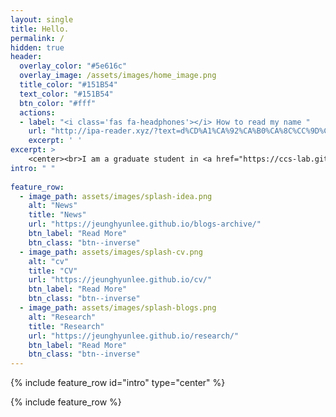 ```yaml
--- 
layout: single
title: Hello. 
permalink: /
hidden: true
header:
  overlay_color: "#5e616c"
  overlay_image: /assets/images/home_image.png
  title_color: "#151B54"
  text_color: "#151B54"
  btn_color: "#fff"
  actions:
  - label: "<i class='fas fa-headphones'></i> How to read my name "
    url: "http://ipa-reader.xyz/?text=d%CD%A1%CA%92%CA%B0%CA%8C%CC%9D%C5%8B%20hj%CA%8C%CC%9D%CC%86n&voice=Ivy"
    excerpt: ' '
excerpt: >
    <center><br>I am a graduate student in <a href="https://ccs-lab.github.io/" style="color: black">Computatinal Clinical Science Lab</a> in <a href="https://en.snu.ac.kr/index.html" style="color: black">Seoul National University</a>. I study computational psychiatry and decision neuroscience. My research investigates how people make maladaptive decisions under stress. To this end, I aim to bridge clinical science with neuroscience and data science. <br /></center>     
intro: " "
  
feature_row:
  - image_path: assets/images/splash-idea.png
    alt: "News"
    title: "News"
    url: "https://jeunghyunlee.github.io/blogs-archive/"
    btn_label: "Read More"
    btn_class: "btn--inverse"
  - image_path: assets/images/splash-cv.png
    alt: "cv"
    title: "CV"
    url: "https://jeunghyunlee.github.io/cv/"
    btn_label: "Read More"
    btn_class: "btn--inverse"
  - image_path: assets/images/splash-blogs.png
    alt: "Research"
    title: "Research"
    url: "https://jeunghyunlee.github.io/research/"
    btn_label: "Read More"
    btn_class: "btn--inverse"
---
```


{% include feature_row id="intro" type="center" %}

{% include feature_row %}

